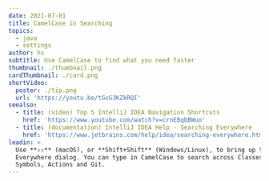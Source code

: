 ```yaml
---
date: 2021-07-01
title: CamelCase in Searching
topics:
  - java
  - settings
author: hs
subtitle: Use CamelCase to find what you need faster
thumbnail: ./thumbnail.png
cardThumbnail: ./card.png
shortVideo:
  poster: ./tip.png
  url: 'https://youtu.be/tGxG3KZkRQI'
seealso:
  - title: (video) Top 5 IntelliJ IDEA Navigation Shortcuts
    href: 'https://www.youtube.com/watch?v=crnEBqbBWuo'
  - title: (documentation) IntelliJ IDEA Help - Searching Everywhere
    href: 'https://www.jetbrains.com/help/idea/searching-everywhere.html'
leadin: >
  Use **⇧⇧** (macOS), or **Shift+Shift** (Windows/Linux), to bring up the Search
  Everywhere dialog. You can type in CamelCase to search across Classes, Files,
  Symbols, Actions and Git.
---
```


